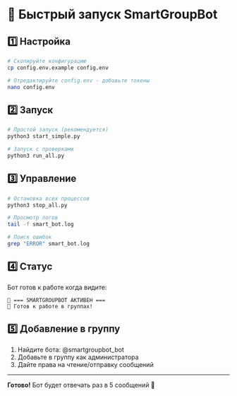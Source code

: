 # 🚀 Быстрый запуск SmartGroupBot

## 1️⃣ Настройка

```bash
# Скопируйте конфигурацию
cp config.env.example config.env

# Отредактируйте config.env - добавьте токены
nano config.env
```

## 2️⃣ Запуск

```bash
# Простой запуск (рекомендуется)
python3 start_simple.py

# Запуск с проверками
python3 run_all.py
```

## 3️⃣ Управление

```bash
# Остановка всех процессов
python3 stop_all.py

# Просмотр логов
tail -f smart_bot.log

# Поиск ошибок
grep "ERROR" smart_bot.log
```

## 4️⃣ Статус

Бот готов к работе когда видите:
```
🤖 === SMARTGROUPBOT АКТИВЕН ===
💬 Готов к работе в группах!
```

## 5️⃣ Добавление в группу

1. Найдите бота: @smartgroupbot_bot
2. Добавьте в группу как администратора
3. Дайте права на чтение/отправку сообщений

---

**Готово!** Бот будет отвечать раз в 5 сообщений 🎉 
